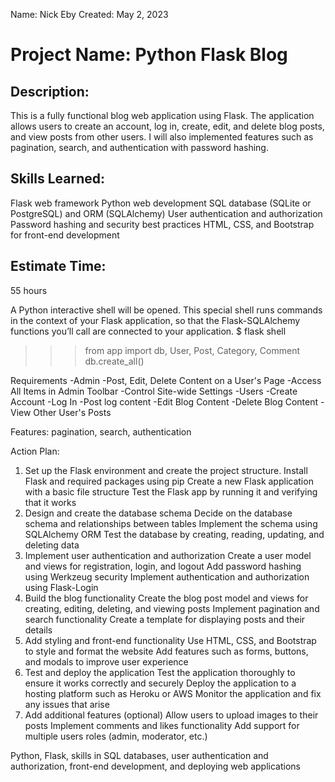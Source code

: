 Name: Nick Eby
Created: May 2, 2023

# Project Name: Python Flask Blog

## Description:
This is a fully functional blog web application using Flask.
The application allows users to create an account, log in, create, edit, and delete blog posts, and view posts from other users.
I will also implemented features such as pagination, search, and authentication with password hashing.

## Skills Learned:

Flask web framework
Python web development
SQL database (SQLite or PostgreSQL) and ORM (SQLAlchemy)
User authentication and authorization
Password hashing and security best practices
HTML, CSS, and Bootstrap for front-end development

## Estimate Time:
55 hours



A Python interactive shell will be opened. This special shell runs commands in the context of your Flask application, so that the Flask-SQLAlchemy functions you’ll call are connected to your application.
$ flask shell
>>> from app import db, User, Post, Category, Comment
>>> db.create_all()



Requirements
-Admin
    -Post, Edit, Delete Content on a User's Page
    -Access All Items in Admin Toolbar
    -Control Site-wide Settings
-Users
    -Create Account
    -Log In
    -Post log content
    -Edit Blog Content
    -Delete Blog Content
    -View Other User's Posts

Features: pagination, search, authentication

Action Plan:

1. Set up the Flask environment and create the project structure.
Install Flask and required packages using pip
Create a new Flask application with a basic file structure
Test the Flask app by running it and verifying that it works
2. Design and create the database schema
Decide on the database schema and relationships between tables
Implement the schema using SQLAlchemy ORM
Test the database by creating, reading, updating, and deleting data
3. Implement user authentication and authorization
Create a user model and views for registration, login, and logout
Add password hashing using Werkzeug security
Implement authentication and authorization using Flask-Login
4. Build the blog functionality
Create the blog post model and views for creating, editing, deleting, and viewing posts
Implement pagination and search functionality
Create a template for displaying posts and their details
5. Add styling and front-end functionality
Use HTML, CSS, and Bootstrap to style and format the website
Add features such as forms, buttons, and modals to improve user experience
6. Test and deploy the application
Test the application thoroughly to ensure it works correctly and securely
Deploy the application to a hosting platform such as Heroku or AWS
Monitor the application and fix any issues that arise
7. Add additional features (optional)
Allow users to upload images to their posts
Implement comments and likes functionality
Add support for multiple users roles (admin, moderator, etc.)

Python, Flask, skills in SQL databases, user authentication and authorization, front-end development, and deploying web applications